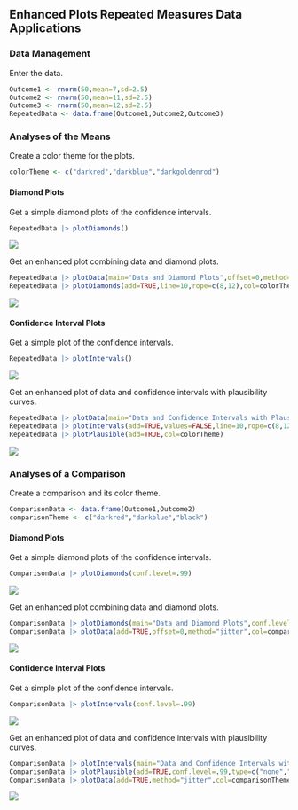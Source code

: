 
## Enhanced Plots Repeated Measures Data Applications

### Data Management

Enter the data.

```r
Outcome1 <- rnorm(50,mean=7,sd=2.5)
Outcome2 <- rnorm(50,mean=11,sd=2.5)
Outcome3 <- rnorm(50,mean=12,sd=2.5)
RepeatedData <- data.frame(Outcome1,Outcome2,Outcome3)
```

### Analyses of the Means

Create a color theme for the plots.

```r
colorTheme <- c("darkred","darkblue","darkgoldenrod")
```

#### Diamond Plots

Get a simple diamond plots of the confidence intervals.

```r
RepeatedData |> plotDiamonds()
```

![](figures/Repeated-DiamondA-1.png)<!-- -->

Get an enhanced plot combining data and diamond plots.

```r
RepeatedData |> plotData(main="Data and Diamond Plots",offset=0,method="jitter",col=colorTheme)
RepeatedData |> plotDiamonds(add=TRUE,line=10,rope=c(8,12),col=colorTheme)
```

![](figures/Repeated-DiamondB-1.png)<!-- -->

#### Confidence Interval Plots

Get a simple plot of the confidence intervals.

```r
RepeatedData |> plotIntervals()
```

![](figures/Repeated-ConfidenceA-1.png)<!-- -->

Get an enhanced plot of data and confidence intervals with plausibility curves.

```r
RepeatedData |> plotData(main="Data and Confidence Intervals with Plausibility Curves",offset=-.15,method="jitter",col=colorTheme)
RepeatedData |> plotIntervals(add=TRUE,values=FALSE,line=10,rope=c(8,12),col=colorTheme)
RepeatedData |> plotPlausible(add=TRUE,col=colorTheme)
```

![](figures/Repeated-ConfidenceB-1.png)<!-- -->

### Analyses of a Comparison

Create a comparison and its color theme.

```r
ComparisonData <- data.frame(Outcome1,Outcome2)
comparisonTheme <- c("darkred","darkblue","black")
```

#### Diamond Plots

Get a simple diamond plots of the confidence intervals.

```r
ComparisonData |> plotDiamonds(conf.level=.99)
```

![](figures/Repeated-DiamondC-1.png)<!-- -->

Get an enhanced plot combining data and diamond plots.

```r
ComparisonData |> plotDiamonds(main="Data and Diamond Plots",conf.level=.99,ylim=c(-5,25),rope=c(-2,2),col=comparisonTheme)
ComparisonData |> plotData(add=TRUE,offset=0,method="jitter",col=comparisonTheme)
```

![](figures/Repeated-DiamondD-1.png)<!-- -->

#### Confidence Interval Plots

Get a simple plot of the confidence intervals.

```r
ComparisonData |> plotIntervals(conf.level=.99)
```

![](figures/Repeated-ConfidenceC-1.png)<!-- -->

Get an enhanced plot of data and confidence intervals with plausibility curves.

```r
ComparisonData |> plotIntervals(main="Data and Confidence Intervals with Plausibility Curves",conf.level=.99,ylim=c(-5,25),values=FALSE,rope=c(-2,2),col=comparisonTheme)
ComparisonData |> plotPlausible(add=TRUE,conf.level=.99,type=c("none","none","right"),col=comparisonTheme)
ComparisonData |> plotData(add=TRUE,method="jitter",col=comparisonTheme)
```

![](figures/Repeated-ConfidenceD-1.png)<!-- -->
